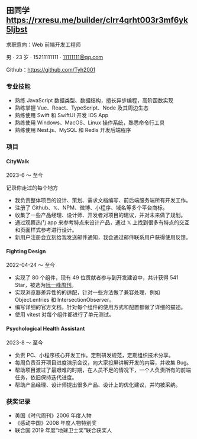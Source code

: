 ## 田同学 https://rxresu.me/builder/clrr4qrht003r3mf6yk5ljbst

求职意向：Web 前端开发工程师

男 · 23 岁 · 15211111111 · 11111111@qq.com

Github：https://github.com/Tyh2001

### 专业技能

- 熟练 JavaScript 数据类型、数据结构，擅长异步编程，高阶函数实现
- 熟练掌握 Vue、React、TypeScript、Node 及其周边生态
- 熟练使用 Swift 和 SwiftUI 开发 IOS App
- 熟练使用 Windows、MacOS、Linux 操作系统，熟悉命令行工具
- 熟练使用 Nest.js、MySQL 和 Redis 开发后端程序

### 项目

#### CityWalk

2023-6 ～ 至今

记录你走过的每个地方

- 我负责整体项目的设计、策划、需求文档编写、前后端服务端所有开发工作。
- 注册了 Github、𝕏、NPM、微博、小程序、域名等多个平台商标。
- 收集了一些产品经理、设计师、开发者对项目的建议，并对未来做了规划。
- 通过观察热门 app 来参考特点来设计产品，通过 𝕏 上找到很多有特点的交互和页面样式参考进行设计。
- 新用户注册会立刻给我发送邮件通知，我会通过邮件联系用户获得使用反馈。

#### Fighting Design

2022-04-24 ～ 至今

- 实现了 80 个组件，现有 49 位贡献者参与到开发建设中，共计获得 541 Star，被选为[阮一峰周刊](https://www.ruanyifeng.com/blog/2022/09/weekly-issue-225.html)。
- 实现浏览器差异性的的适配，针对一些方法做了兼容处理，例如 Object.entries 和 IntersectionObserver。
- 编写详细的官方文档，针对每个组件的使用方式和配置都做了详细的描述。
- 使用 vitest 对每个组件都进行了单元测试。

#### Psychological Health Assistant

2023-8 ～ 至今

- 负责 PC、小程序核心开发工作。定制研发规范，定期组织技术分享。
- 每周负责召开项目进度演示会议，向大家投屏讲解开发的内容，并收集 Bug。
- 帮助项目渡过了最艰难的时期，在人员不足的情况下，一个人负责所有的前端任务，依旧保持迭代进度。
- 帮助产品经理、设计师提出很多产品、设计上的优化建议，并均被采纳。

### 获奖记录

- 美国《时代周刊》2006 年度人物
- 《感动中国》2008 年度人物特别奖
- 联合国 2019 年度“地球卫士奖”联合获奖人
